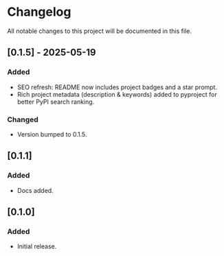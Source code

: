 # Changelog

All notable changes to this project will be documented in this file.

## [0.1.5] - 2025-05-19
### Added
- SEO refresh: README now includes project badges and a star prompt.
- Rich project metadata (description & keywords) added to pyproject for better PyPI search ranking.

### Changed
- Version bumped to 0.1.5.

## [0.1.1]
### Added
- Docs added.

## [0.1.0]
### Added
- Initial release.
